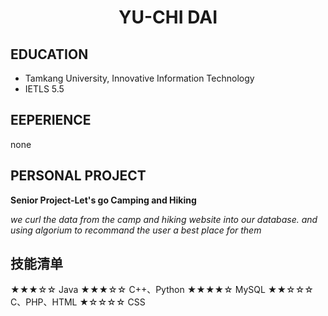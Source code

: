  <center>
     <h1>YU-CHI DAI</h1>
 </center>

##  EDUCATION

- Tamkang University, Innovative Information Technology
- IETLS 5.5


## EEPERIENCE

none

## PERSONAL PROJECT

**Senior Project-Let's go Camping and Hiking**
  
  *we curl the data from the camp and hiking website into our database.
  and using algorium to recommand the user a best place for them* 

##  技能清单

★★★☆☆ Java
★★★☆☆ C++、Python
★★★★☆ MySQL
★★☆☆☆ C、PHP、HTML
★☆☆☆☆ CSS
